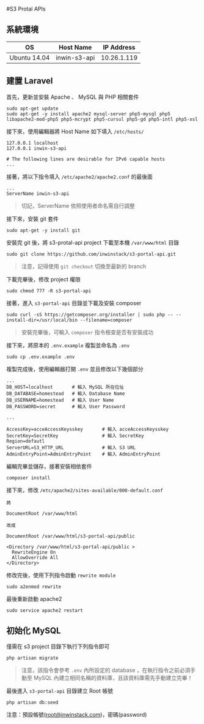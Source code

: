 #S3 Protal APIs 

## 系統環境

| OS           | Host Name    | IP Address |
| :----------: |:------------:| :---------:|
| Ubuntu 14.04 | inwin-s3-api | 10.26.1.119|

## 建置 Laravel 

首先，更新並安裝 Apache 、 MySQL 與 PHP 相關套件

```
sudo apt-get update
sudo apt-get -y install apache2 mysql-server php5-mysql php5 libapache2-mod-php5 php5-mcrypt php5-cursul php5-gd php5-intl php5-xsl
```

接下來，使用編輯器將 Host Name 如下填入 `/etc/hosts/`

```
127.0.0.1 localhost
127.0.0.1 inwin-s3-api

# The following lines are desirable for IPv6 capable hosts
...
```

接著，將以下指令填入 `/etc/apache2/apache2.conf` 的最後面

```
...
ServerName inwin-s3-api
```
> 切記，ServerName 依照使用者命名需自行調整

接下來，安裝 git 套件

```
sudo apt-get -y install git
```

安裝完 git 後，將 s3-protal-api project 下載至本機 `/var/www/html` 目錄

```
sudo git clone https://github.com/inwinstack/s3-portal-api.git
```
> 注意，記得使用 `git checkout` 切換至最新的 branch

下載完畢後，修改 project 權限

```
sudo chmod 777 -R s3-portal-api
```

接著，進入 `s3-portal-api` 目錄並下載及安裝 composer

```
sudo curl -sS https://getcomposer.org/installer | sudo php -- --install-dir=/usr/local/bin --filename=composer
```
> 安裝完畢後，可輸入 `composer` 指令檢查是否有安裝成功

接下來，將原本的 `.env.example` 複製並命名為 `.env`

```
sudo cp .env.example .env
```

複製完成後，使用編輯器打開 `.env` 並且修改以下幾個部分

```
...
DB_HOST=localhost       # 輸入 MySQL 所在位址 
DB_DATABASE=homestead   # 輸入 Database Name
DB_USERNAME=homestead   # 輸入 User Name
DB_PASSWORD=secret      # 輸入 User Password

...

AccessKey=acceAccessKeysskey       # 輸入 acceAccessKeysskey
SecretKey=SecretKey                # 輸入 SecretKey
Region=defautl
ServerURL=S3_HTTP_URL              # 輸入 S3 URL
AdminEntryPoint=AdminEntryPoint    # 輸入 AdminEntryPoint
```

編輯完畢並儲存，接著安裝相依套件

```
composer install
```

接下來，修改 `/etc/apache2/sites-available/000-default.conf`

```
將

DocumentRoot /var/www/html

改成

DocumentRoot /var/www/html/s3-portal-api/public

<Directory /var/www/html/s3-portal-api/public >
  RewriteEngine On
  AllowOverride All
</Directory>
```

修改完後，使用下列指令啟動 `rewrite module`

```
sudo a2enmod rewrite
```

最後重新啟動 apache2

```
sudo service apache2 restart
```

## 初始化 MySQL

僅需在 s3 project 目錄下執行下列指令即可

```
php artisan migrate
```

> 注意，該指令會參考 `.env` 內所設定的 database ，在執行指令之前必須手動至 MySQL 內建立相同名稱的資料庫，且該資料庫需先手動建立完畢！

最後進入 `s3-portal-api` 目錄建立 Root 帳號

```
php artisan db:seed
```

注意：預設帳號(root@inwinstack.com)，密碼(password)

